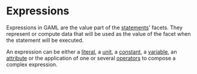 
# Expressions



Expressions in GAML are the value part of the [statements](Statements161)' facets. They represent or compute data that will be used as the value of the facet when the statement will be executed.

An expression can be either a [literal](G__Literals), a [unit](G__UnitsAndConstants), a [constant](G__UnitsAndConstants), a [variable](ExpressionVariables161), an [attribute](G__VariablesAndAttributes) or the application of one or several [operators](G__OperatorsAK) to compose a complex expression.
